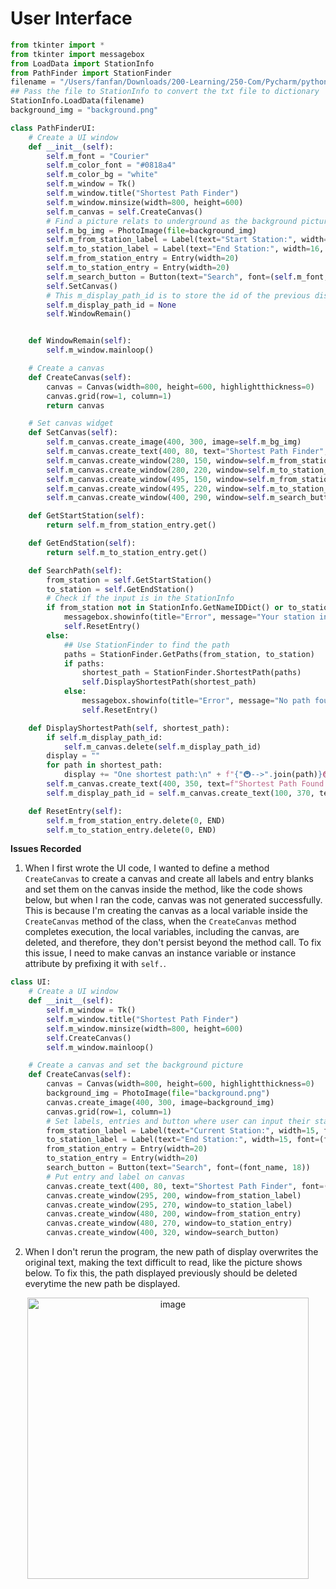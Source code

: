 # User Interface

```py
from tkinter import *
from tkinter import messagebox
from LoadData import StationInfo
from PathFinder import StationFinder
filename = "/Users/fanfan/Downloads/200-Learning/250-Com/Pycharm/pythonProject/LondonTube/stations.txt"
## Pass the file to StationInfo to convert the txt file to dictionary
StationInfo.LoadData(filename)
background_img = "background.png"

class PathFinderUI:
    # Create a UI window
    def __init__(self):
        self.m_font = "Courier"
        self.m_color_font = "#0818a4"
        self.m_color_bg = "white"
        self.m_window = Tk()
        self.m_window.title("Shortest Path Finder")
        self.m_window.minsize(width=800, height=600)
        self.m_canvas = self.CreateCanvas()
        # Find a picture relats to underground as the background picture, here I use the screenshoot of the London Tube.
        self.m_bg_img = PhotoImage(file=background_img)
        self.m_from_station_label = Label(text="Start Station:", width=16, font=(self.m_font, 20), bg=self.m_color_bg)
        self.m_to_station_label = Label(text="End Station:", width=16, font=(self.m_font, 20), bg=self.m_color_bg)
        self.m_from_station_entry = Entry(width=20)
        self.m_to_station_entry = Entry(width=20)
        self.m_search_button = Button(text="Search", font=(self.m_font, 20), command=self.SearchPath, bg=self.m_color_bg)
        self.SetCanvas()
        # This m_display_path_id is to store the id of the previous displayed shortest path, when generate a path again, the previous display should be deleted.
        self.m_display_path_id = None
        self.WindowRemain()


    def WindowRemain(self):
        self.m_window.mainloop()

    # Create a canvas
    def CreateCanvas(self):
        canvas = Canvas(width=800, height=600, highlightthickness=0)
        canvas.grid(row=1, column=1)
        return canvas

    # Set canvas widget
    def SetCanvas(self):
        self.m_canvas.create_image(400, 300, image=self.m_bg_img)
        self.m_canvas.create_text(400, 80, text="Shortest Path Finder", font=(self.m_font, 50, "bold"), fill=self.m_color_font)
        self.m_canvas.create_window(280, 150, window=self.m_from_station_label)
        self.m_canvas.create_window(280, 220, window=self.m_to_station_label)
        self.m_canvas.create_window(495, 150, window=self.m_from_station_entry)
        self.m_canvas.create_window(495, 220, window=self.m_to_station_entry)
        self.m_canvas.create_window(400, 290, window=self.m_search_button)

    def GetStartStation(self):
        return self.m_from_station_entry.get()

    def GetEndStation(self):
        return self.m_to_station_entry.get()

    def SearchPath(self):
        from_station = self.GetStartStation()
        to_station = self.GetEndStation()
        # Check if the input is in the StationInfo
        if from_station not in StationInfo.GetNameIDDict() or to_station not in StationInfo.GetNameIDDict():
            messagebox.showinfo(title="Error", message="Your station input is not correct, try to input again.")
            self.ResetEntry()
        else:
            ## Use StationFinder to find the path
            paths = StationFinder.GetPaths(from_station, to_station)
            if paths:
                shortest_path = StationFinder.ShortestPath(paths)
                self.DisplayShortestPath(shortest_path)
            else:
                messagebox.showinfo(title="Error", message="No path found.")
                self.ResetEntry()

    def DisplayShortestPath(self, shortest_path):
        if self.m_display_path_id:
            self.m_canvas.delete(self.m_display_path_id)
        display = ""
        for path in shortest_path:
            display += "One shortest path:\n" + f"{"🚇-->".join(path)}🚇\n"
        self.m_canvas.create_text(400, 350, text=f"Shortest Path Found!", font=(self.m_font, 20, "bold"), fill=self.m_color_font)
        self.m_display_path_id = self.m_canvas.create_text(100, 370, text=f"{display}", font=(self.m_font, 20), fill=self.m_color_font, anchor="nw", width=600)

    def ResetEntry(self):
        self.m_from_station_entry.delete(0, END)
        self.m_to_station_entry.delete(0, END)

```

**Issues Recorded**

1. When I first wrote the UI code, I wanted to define a method `CreateCanvas` to create a canvas and create all labels and entry blanks and set them on the canvas inside the method, like the code shows below, but when I ran the code, canvas was not generated successfully. This is because  I'm creating the canvas as a local variable inside the `CreateCanvas` method of the class, when the `CreateCanvas` method completes execution, the local variables, including the canvas, are deleted, and therefore, they don't persist beyond the method call. To fix this issue, I need to make canvas an instance variable or instance attribute by prefixing it with `self.`.
```py
class UI:
    # Create a UI window
    def __init__(self):
        self.m_window = Tk()
        self.m_window.title("Shortest Path Finder")
        self.m_window.minsize(width=800, height=600)
        self.CreateCanvas()
        self.m_window.mainloop()

    # Create a canvas and set the background picture
    def CreateCanvas(self):
        canvas = Canvas(width=800, height=600, highlightthickness=0)
        background_img = PhotoImage(file="background.png")
        canvas.create_image(400, 300, image=background_img)
        canvas.grid(row=1, column=1)
        # Set labels, entries and button where user can input their stations
        from_station_label = Label(text="Current Station:", width=15, font=(font_name, 18))
        to_station_label = Label(text="End Station:", width=15, font=(font_name, 18))
        from_station_entry = Entry(width=20)
        to_station_entry = Entry(width=20)
        search_button = Button(text="Search", font=(font_name, 18))
        # Put entry and label on canvas
        canvas.create_text(400, 80, text="Shortest Path Finder", font=(font_name, 50, "bold"), fill=font_color)
        canvas.create_window(295, 200, window=from_station_label)
        canvas.create_window(295, 270, window=to_station_label)
        canvas.create_window(480, 200, window=from_station_entry)
        canvas.create_window(480, 270, window=to_station_entry)
        canvas.create_window(400, 320, window=search_button)

```

2. When I don't rerun the program, the new path of display overwrites the original text, making the text difficult to read, like the picture shows below. To fix this, the path displayed previously should be deleted everytime the new path be displayed.

<div align=center>
<img width="450" alt="image" src="https://github.com/ShiyuFan0820/ShortestPathInLondonUnderground/assets/149340606/88cb8404-27a6-4dae-975b-897d56458cd4">
</div>
